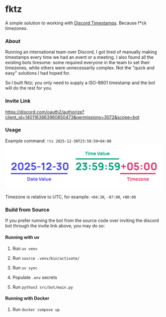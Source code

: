 # fktz

A simple solution to working with [Discord Timestamps](https://gist.github.com/LeviSnoot/d9147767abeef2f770e9ddcd91eb85aa). Because f*ck timezones.

### About

Running an international team over Discord, I got tired of manually making timestamps every time we had an event or a meeting. I also found all the existing bots tiresome: some required everyone in the team to set their timezones, while others were unnecessarily complex. Not the "quick and easy" solutions I had hoped for. 

So I built fktz; you only need to supply a ISO-8601 timestamp and the bot will do the rest for you.

### Invite Link

https://discord.com/oauth2/authorize?client_id=1401163863960850473&permissions=3072&scope=bot

### Usage

Example command: `!ts 2025-12-30T23:59:59+04:00`
![example timezone](/docs/tz.png)

Timezone is relative to UTC, for example: `+04:30`, `-07:00`, `+00:00`

### Build from Source

If you prefer running the bot from the source code over inviting the discord bot through the invite link above, you may do so:

#### Running with uv

1. Run `uv venv`

2. Run `source .venv/bin/activate/`

3. Run `uv sync`

4. Populate `.env` secrets

5. Run `python3 src/bot/main.py`

#### Running with Docker

1. Run `docker compose up`